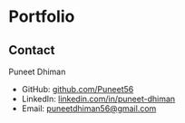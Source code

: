 # Portfolio

## Contact
Puneet Dhiman

- GitHub: [github.com/Puneet56](https://github.com/Puneet56)
- LinkedIn: [linkedin.com/in/puneet-dhiman](https://www.linkedin.com/in/puneet-dhiman/)
- Email: [puneetdhiman56@gmail.com](mailto:puneetdhiman56@gmail.com)
